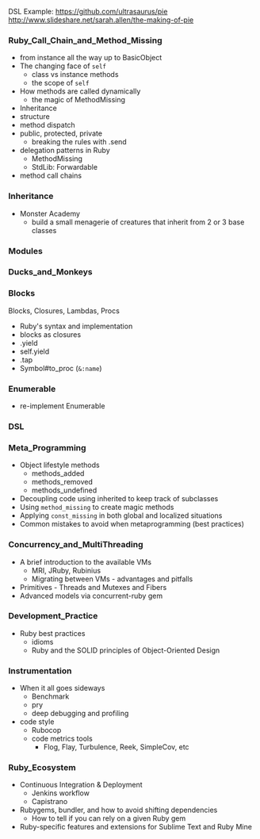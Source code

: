 DSL Example:
https://github.com/ultrasaurus/pie
http://www.slideshare.net/sarah.allen/the-making-of-pie

### Ruby_Call_Chain_and_Method_Missing
- from instance all the way up to BasicObject
- The changing face of `self`
  - class vs instance methods
  - the scope of `self`
- How methods are called dynamically
  - the magic of MethodMissing
- Inheritance
- structure
- method dispatch
- public, protected, private
  - breaking the rules with .send
- delegation patterns in Ruby
  - MethodMissing
  - StdLib: Forwardable
- method call chains

### Inheritance
- Monster Academy
  - build a small menagerie of creatures that inherit from 2 or 3 base classes

### Modules

### Ducks_and_Monkeys

### Blocks
Blocks, Closures, Lambdas, Procs
- Ruby's syntax and implementation
- blocks as closures
- .yield
- self.yield
- .tap
- Symbol#to_proc (`&:name`)

### Enumerable
- re-implement Enumerable

### DSL

### Meta_Programming
- Object lifestyle methods
  - methods_added
  - methods_removed
  - methods_undefined
- Decoupling code using inherited to keep track of subclasses
- Using `method_missing` to create magic methods
- Applying `const_missing` in both global and localized situations
- Common mistakes to avoid when metaprogramming (best practices)

### Concurrency_and_MultiThreading
- A brief introduction to the available VMs
  - MRI, JRuby, Rubinius
  - Migrating between VMs - advantages and pitfalls
- Primitives - Threads and Mutexes and Fibers
- Advanced models via concurrent-ruby gem

### Development_Practice
- Ruby best practices
  - idioms
  - Ruby and the SOLID principles of Object-Oriented Design

### Instrumentation
- When it all goes sideways
  - Benchmark
  - pry
  - deep debugging and profiling
- code style
    - Rubocop
  - code metrics tools
    - Flog, Flay, Turbulence, Reek, SimpleCov, etc

### Ruby_Ecosystem
- Continuous Integration & Deployment
  - Jenkins workflow
  - Capistrano
- Rubygems, bundler, and how to avoid shifting dependencies
  - How to tell if you can rely on a given Ruby gem
- Ruby-specific features and extensions for Sublime Text and Ruby Mine
